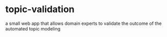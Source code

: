 # topic-validation
a small web app that allows domain experts to validate the outcome of the automated topic modeling 
